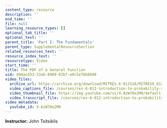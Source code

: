 ```yaml
---
content_type: resource
description: ''
end_time: ''
file: null
learning_resource_types: []
optional_tab_title: ''
optional_text: ''
parent_title: 'Part I: The Fundamentals'
parent_type: SupplementalResourceSection
related_resources_text: ''
resource_index_text: ''
resourcetype: Video
start_time: ''
title: The PDF of a General Function
uid: d94acd33-33a6-8909-83bf-e0c5e76b6b08
video_files:
  archive_url: https://archive.org/download/MITRES.6-012S18/MITRES6_012S18_L11-05_300k.mp4
  video_captions_file: /courses/res-6-012-introduction-to-probability-spring-2018/9cb6abc35676510a94f9e3e389c703b1_X-AzW70e2M0.vtt
  video_thumbnail_file: https://img.youtube.com/vi/X-AzW70e2M0/default.jpg
  video_transcript_file: /courses/res-6-012-introduction-to-probability-spring-2018/3a378906dccfea4291ec8d2dfb6bdbb9_X-AzW70e2M0.pdf
video_metadata:
  youtube_id: X-AzW70e2M0
---
```


**Instructor:** John Tsitsiklis